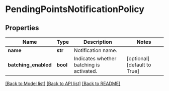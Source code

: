 # PendingPointsNotificationPolicy

## Properties
Name | Type | Description | Notes
------------ | ------------- | ------------- | -------------
**name** | **str** | Notification name. | 
**batching_enabled** | **bool** | Indicates whether batching is activated. | [optional] [default to True]

[[Back to Model list]](../README.md#documentation-for-models) [[Back to API list]](../README.md#documentation-for-api-endpoints) [[Back to README]](../README.md)


